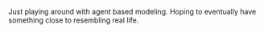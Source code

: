 Just playing around with agent based modeling. Hoping to eventually have something close to resembling real life.
